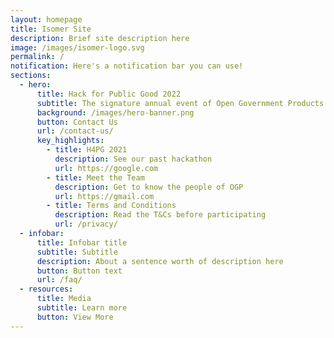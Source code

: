 ```yaml
---
layout: homepage
title: Isomer Site
description: Brief site description here
image: /images/isomer-logo.svg
permalink: /
notification: Here's a notification bar you can use!
sections:
  - hero:
      title: Hack for Public Good 2022
      subtitle: The signature annual event of Open Government Products
      background: /images/hero-banner.png
      button: Contact Us
      url: /contact-us/
      key_highlights:
        - title: H4PG 2021
          description: See our past hackathon
          url: https://google.com
        - title: Meet the Team
          description: Get to know the people of OGP
          url: https://gmail.com
        - title: Terms and Conditions
          description: Read the T&Cs before participating
          url: /privacy/
  - infobar:
      title: Infobar title
      subtitle: Subtitle
      description: About a sentence worth of description here
      button: Button text
      url: /faq/
  - resources:
      title: Media
      subtitle: Learn more
      button: View More
---
```

